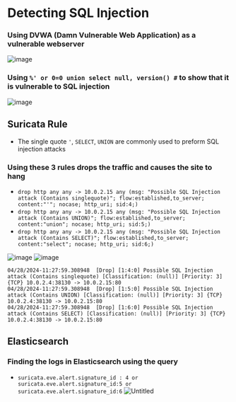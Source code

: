 # Detecting SQL Injection
### Using DVWA (Damn Vulnerable Web Application) as a vulnerable webserver
![image](https://github.com/goodopsec/SIEM-Network/assets/37912203/f6569eb0-75ad-4213-b515-65cd2518ddbd)
### Using ``%' or 0=0 union select null, version() #`` to show that it is vulnerable to SQL injection
![image](https://github.com/goodopsec/SIEM-Network/assets/37912203/b31e80f2-32d8-4f24-8720-490c2956b469)

## Suricata Rule
- The single quote ``'``, ``SELECT``, ``UNION`` are commonly used to preform SQL injection attacks
### Using these 3 rules drops the traffic and causes the site to hang
- ``drop http any any -> 10.0.2.15 any (msg: "Possible SQL Injection attack (Contains singlequote)"; flow:established,to_server; content:"'"; nocase; http_uri; sid:4;)``
- ``drop http any any -> 10.0.2.15 any (msg: "Possible SQL Injection attack (Contains UNION)"; flow:established,to_server; content:"union"; nocase; http_uri; sid:5;)``
- ``drop http any any -> 10.0.2.15 any (msg: "Possible SQL Injection attack (Contains SELECT)"; flow:established,to_server; content:"select"; nocase; http_uri; sid:6;)``

![image](https://github.com/goodopsec/SIEM-Network/assets/37912203/0d85a987-bb38-4040-bab5-36a90e64051d)
![image](https://github.com/goodopsec/SIEM-Network/assets/37912203/303bf774-2b02-4846-8a02-d439fe2166ed)

``04/28/2024-11:27:59.308948  [Drop] [1:4:0] Possible SQL Injection attack (Contains singlequote) [Classification: (null)] [Priority: 3] {TCP} 10.0.2.4:38130 -> 10.0.2.15:80`` <br>
``04/28/2024-11:27:59.308948  [Drop] [1:5:0] Possible SQL Injection attack (Contains UNION) [Classification: (null)] [Priority: 3] {TCP} 10.0.2.4:38130 -> 10.0.2.15:80`` <br>
``04/28/2024-11:27:59.308948  [Drop] [1:6:0] Possible SQL Injection attack (Contains SELECT) [Classification: (null)] [Priority: 3] {TCP} 10.0.2.4:38130 -> 10.0.2.15:80``

## Elasticsearch
### Finding the logs in Elasticsearch using the query <br>
- ``suricata.eve.alert.signature_id : 4 or suricata.eve.alert.signature_id:5 or suricata.eve.alert.signature_id:6``
  ![Untitled](https://github.com/goodopsec/SIEM-Network/assets/37912203/53fed23d-db8e-4917-aae9-1209e9acddd4)
